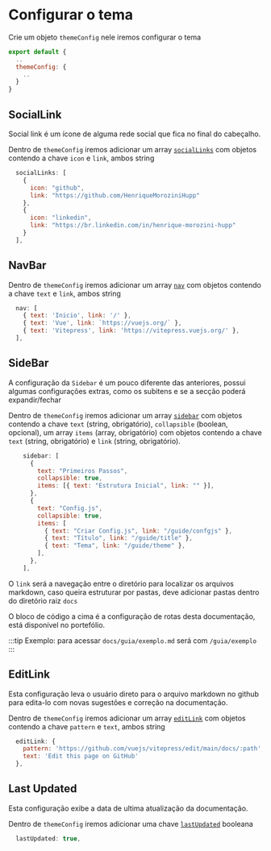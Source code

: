 # Configurar o tema

Crie um objeto `themeConfig` nele iremos configurar o tema

```js
export default {
  ..
  themeConfig: {
    ..
  }
}
```

## SocialLink

Social link é um ícone de alguma rede social que fica no final do cabeçalho.

Dentro de `themeConfig` iremos adicionar um array [`socialLinks`](https://vitepress.vuejs.org/config/theme-configs#sociallinks) com objetos contendo a chave `icon` e `link`, ambos string

```js
  socialLinks: [
    {
      icon: "github",
      link: "https://github.com/HenriqueMoroziniHupp"
    },
    {
      icon: "linkedin",
      link: "https://br.linkedin.com/in/henrique-morozini-hupp"
    }
  ],
```

## NavBar

Dentro de `themeConfig` iremos adicionar um array [`nav`](https://vitepress.vuejs.org/guide/theme-nav) com objetos contendo a chave `text` e `link`, ambos string

```js
  nav: [
    { text: 'Inicio', link: '/' },
    { text: 'Vue', link: `https://vuejs.org/` },
    { text: 'Vitepress', link: 'https://vitepress.vuejs.org/' },
  ],
```

## SideBar

A configuração da `Sidebar` é um pouco diferente das anteriores, possui algumas configurações extras, como os subitens e se a secção poderá expandir/fechar

Dentro de `themeConfig` iremos adicionar um array [`sidebar`](https://vitepress.vuejs.org/guide/theme-sidebar) com objetos contendo a chave `text` (string, obrigatório), `collapsible` (boolean, opcional), um array `items` (array, obrigatório) com objetos contendo a chave `text` (string, obrigatório) e `link` (string, obrigatório).

```js
    sidebar: [
      {
        text: "Primeiros Passos",
        collapsible: true,
        items: [{ text: "Estrutura Inicial", link: "" }],
      },
      {
        text: "Config.js",
        collapsible: true,
        items: [
          { text: "Criar Config.js", link: "/guide/confgjs" },
          { text: "Título", link: "/guide/title" },
          { text: "Tema", link: "/guide/theme" },
        ],
      },
    ],
```

O `link` será a navegação entre o diretório para localizar os arquivos markdown, caso queira estruturar por pastas, deve adicionar pastas dentro do diretório raiz `docs`

O bloco de código a cima é a configuração de rotas desta documentação, está disponível no portefólio.

:::tip
Exemplo: para acessar `docs/guia/exemplo.md` será com `/guia/exemplo`
:::

## EditLink

Esta configuração leva o usuário direto para o arquivo markdown no github para edita-lo com novas sugestões e correção na documentação.

Dentro de `themeConfig` iremos adicionar um array [`editLink`](https://vitepress.vuejs.org/guide/theme-edit-link) com objetos contendo a chave `pattern` e `text`, ambos string

```js
  editLink: {
    pattern: 'https://github.com/vuejs/vitepress/edit/main/docs/:path',
    text: 'Edit this page on GitHub'
  },
```

## Last Updated

Esta configuração exibe a data de ultima atualização da documentação.

Dentro de `themeConfig` iremos adicionar uma chave [`lastUpdated`](https://vitepress.vuejs.org/guide/theme-last-updated) booleana

```js
  lastUpdated: true,
```
